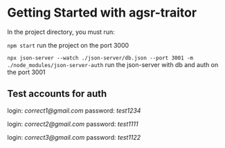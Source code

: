 # Getting Started with agsr-traitor

In the project directory, you must run:

`npm start`
run the project on the port 3000

`npx json-server --watch ./json-server/db.json --port 3001 -m ./node_modules/json-server-auth`
run the json-server with db and auth on the port 3001

## Test accounts for auth

login: _correct1@gmail.com_
password: _test1234_ 

login: _correct2@gmail.com_
password: _test1111_ 

login: _correct3@gmail.com_
password: _test1122_ 

